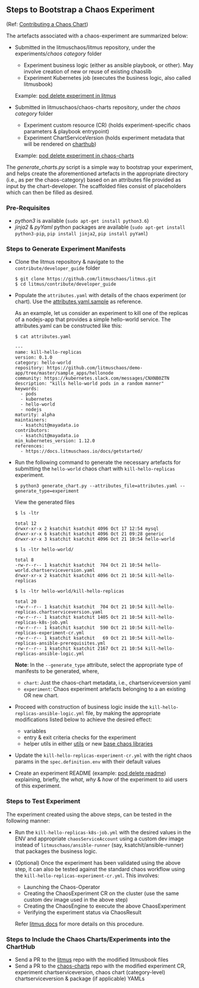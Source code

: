 ## Steps to Bootstrap a Chaos Experiment

(Ref: [Contributing a Chaos Chart](https://github.com/litmuschaos/chaos-charts/blob/master/CONTRIBUTING.md))

The artefacts associated with a chaos-experiment are summarized below: 

- Submitted in the litmuschaos/litmus repository, under the experiments/*chaos category* folder

  - Experiment business logic (either as ansible playbook, or other). May involve creation of new or reuse of existing chaoslib
  - Experiment Kubernetes job (executes the business logic, also called litmusbook)

  Example: [pod delete experiment in litmus](/experiments/generic/pod_delete)

- Submitted in litmuschaos/chaos-charts repository, under the *chaos category* folder

  - Experiment custom resource (CR) (holds experiment-specific chaos parameters & playbook entrypoint)
  - Experiment ChartServiceVersion (holds experiment metadata that will be rendered on [charthub](hub.litmuschaos.io))

  Example: [pod delete experiment in chaos-charts](https://github.com/litmuschaos/chaos-charts/tree/master/charts/generic/pod-delete)

The *generate_charts.py* script is a simple way to bootstrap your experiment, and helps create the aforementioned artefacts in the 
appropriate directory (i.e., as per the chaos-category) based on an attributes file provided as input by the chart-developer. The 
scaffolded files consist of placeholders which can then be filled as desired.  

### Pre-Requisites

- *python3* is available (`sudo apt-get install python3.6`) 
- *jinja2* & *pyYaml* python packages are available (`sudo apt-get install python3-pip`, `pip install jinja2`, `pip install pyYaml`) 

### Steps to Generate Experiment Manifests

- Clone the litmus repository & navigate to the `contribute/developer_guide` folder

  ```
  $ git clone https://github.com/litmuschaos/litmus.git
  $ cd litmus/contribute/developer_guide
  ```

- Populate the `attributes.yaml` with details of the chaos experiment (or chart). Use the [attributes.yaml.sample](/contribute/developer_guide/attributes.yaml.sample) as reference. 

  As an example, let us consider an experiment to kill one of the replicas of a nodejs-app that provides a simple 
  hello-world service. The attributes.yaml can be constructed like this: 

  ```
  $ cat attributes.yaml 
  
  ---
  name: kill-hello-replicas
  version: 0.1.0
  category: hello-world
  repository: https://github.com/litmuschaos/demo-app/tree/master/sample_apps/hellonode
  community: https://kubernetes.slack.com/messages/CNXNB0ZTN
  description: "kills hello-world pods in a random manner"
  keywords: 
    - pods
    - kubernetes
    - hello-world
    - nodejs
  maturity: alpha
  maintainers: 
    - ksatchit@mayadata.io
  contributors: 
    - ksatchit@mayadata.io
  min_kubernetes_version: 1.12.0
  references: 
    - https://docs.litmuschaos.io/docs/getstarted/
  ```

- Run the following command to generate the necessary artefacts for submitting the `hello-world` chaos chart with 
  `kill-hello-replicas` experiment.

  ```
  $ python3 generate_chart.py --attributes_file=attributes.yaml --generate_type=experiment
  ```
  View the generated files

  ```
  $ ls -ltr

  total 12
  drwxr-xr-x 2 ksatchit ksatchit 4096 Oct 17 12:54 mysql
  drwxr-xr-x 6 ksatchit ksatchit 4096 Oct 21 09:28 generic
  drwxr-xr-x 3 ksatchit ksatchit 4096 Oct 21 10:54 hello-world

  $ ls -ltr hello-world/

  total 8
  -rw-r--r-- 1 ksatchit ksatchit  704 Oct 21 10:54 hello-world.chartserviceversion.yaml
  drwxr-xr-x 2 ksatchit ksatchit 4096 Oct 21 10:54 kill-hello-replicas

  $ ls -ltr hello-world/kill-hello-replicas

  total 20
  -rw-r--r-- 1 ksatchit ksatchit  704 Oct 21 10:54 kill-hello-replicas.chartserviceversion.yaml
  -rw-r--r-- 1 ksatchit ksatchit 1405 Oct 21 10:54 kill-hello-replicas-k8s-job.yml
  -rw-r--r-- 1 ksatchit ksatchit  590 Oct 21 10:54 kill-hello-replicas-experiment-cr.yml
  -rw-r--r-- 1 ksatchit ksatchit   69 Oct 21 10:54 kill-hello-replicas-ansible-prerequisites.yml
  -rw-r--r-- 1 ksatchit ksatchit 2167 Oct 21 10:54 kill-hello-replicas-ansible-logic.yml
  
  ```
 
  **Note**: In the `--generate_type` attribute, select the appropriate type of manifests to be generated, where, 
  - `chart`: Just the chaos-chart metadata, i.e., chartserviceversion yaml 
  - `experiment`: Chaos experiment artefacts belonging to a an existing OR new chart. 

- Proceed with construction of business logic inside the `kill-hello-replicas-ansible-logic.yml` file, by making
  the appropriate modifications listed below to achieve the desired effect: 

  - variables 
  - entry & exit criteria checks for the experiment 
  - helper utils in either [utils](/utils/) or new [base chaos libraries](/chaoslib) 

- Update the `kill-hello-replicas-experiment-cr.yml` with the right chaos params in the `spec.definition.env` with their
  default values

- Create an experiment README (example: [pod delete readme](experiments/generic/pod_delete/README.md)) explaining, briefly, 
  the *what*, *why* & *how* of the experiment to aid users of this experiment. 

### Steps to Test Experiment 

The experiment created using the above steps, can be tested in the following manner: 

- Run the `kill-hello-replicas-k8s-job.yml` with the desired values in the ENV and appropriate `chaosServiceAccount` 
  using a custom dev image instead of `litmuschaos/ansible-runner` (say, ksatchit/ansible-runner) that packages the 
  business logic.

- (Optional) Once the experiment has been validated using the above step, it can also be tested against the standard chaos 
  workflow using the `kill-hello-replicas-experiment-cr.yml`. This involves: 

  - Launching the Chaos-Operator
  - Creating the ChaosExperiment CR on the cluster (use the same custom dev image used in the above step) 
  - Creating the ChaosEngine to execute the above ChaosExperiment
  - Verifying the experiment status via ChaosResult 

  Refer [litmus docs](https://docs.litmuschaos.io/docs/getstarted/) for more details on this procedure.

### Steps to Include the Chaos Charts/Experiments into the ChartHub

- Send a PR to the [litmus](https://github.com/litmuschaos/litmus) repo with the modified litmusbook files
- Send a PR to the [chaos-charts](https://github.com/litmuschaos/chaos-charts) repo with the modified experiment CR, 
  experiment chartserviceversion, chaos chart (category-level) chartserviceversion & package (if applicable) YAMLs



